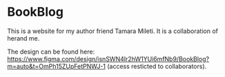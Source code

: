 # BookBlog
This is a website for my author friend Tamara Mileti. It is a collaboration of herand me.

The design can be found here: https://www.figma.com/design/isnSWN4Ir2hW1YUi6mfNb9/BookBlog?m=auto&t=OmPh15ZUpFetPNWJ-1 (access resticted to collaborators).
